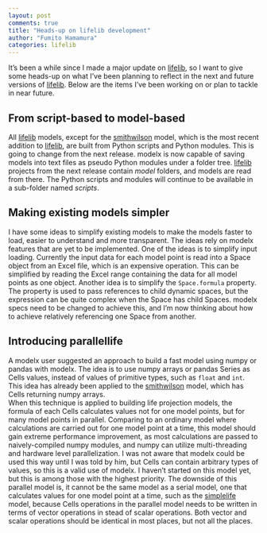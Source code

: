 ```yaml
---
layout: post
comments: true
title: "Heads-up on lifelib development"
author: "Fumito Hamamura"
categories: lifelib
---
```


[lifelib]: https://lifelib.io

It’s been a while since I made a major update on [lifelib],
so I want to give some heads-up on what I’ve been planning to reflect in the next and future versions of [lifelib]. Below are the items I’ve been working on or plan to tackle in near future.

## From script-based to model-based

All [lifelib] models, except for the [smithwilson](https://lifelib.io/projects/smithwilson.html) model, which is the most recent addition to [lifelib], are built from Python scripts and Python modules. This is going to change from the next release. modelx is now capable of saving models into text files as pseudo Python modules under a folder tree. [lifelib] projects from the next release contain *model* folders, and models are read from there. The Python scripts and modules will continue to be available in a sub-folder named *scripts*.


## Making existing models simpler

I have some ideas to simplify existing models to make the models faster to load, easier to understand and more transparent. The ideas rely on modelx features that are yet to be implemented. One of the ideas is to simplify input loading. Currently the input data for each model point is read into a Space object from an Excel file, which is an expensive operation. This can be simplified by reading the Excel range containing the data for all model points as one object.
Another idea is to simplify the `Space.formula` property. The property is used to pass references to child dynamic spaces, but the expression can be quite complex when the Space has child Spaces.
modelx specs need to be changed to achieve this, and I’m now thinking about how to achieve relatively referencing one Space from another.


## Introducing **parallellife**

A modelx user suggested an approach to build a fast model using numpy or pandas with modelx. The idea is to use numpy arrays or pandas Series as Cells values, instead of values of primitive types, such as `float` and `int`. This idea has already been applied to the [smithwilson](https://lifelib.io/projects/smithwilson.html) model, which has Cells returning numpy arrays.  
When this technique is applied to building life projection models, the formula of each Cells calculates values not for one model points, but for many model points in parallel. Comparing to an ordinary model where calculations are carried out for one model point at a time, this model should gain extreme performance improvement, as most calculations are passed to naively-compiled numpy modules, and numpy can utilize multi-threading and hardware level parallelization.
I was not aware that modelx could be used this way until I was told by him, but Cells can contain arbitrary types of values, so this is a valid use of modelx.
I haven’t started on this model yet, but this is among those with the highest priority.  The downside of this parallel model is, it cannot be the same model as a serial model, one that calculates values for one model point at a time, such as the [simplelife](https://lifelib.io/projects/simplelife.html) model, because Cells operations in the parallel model needs to be written in terms of vector operations in stead of scalar operations. Both vector and scalar operations should be identical in most places, but not all the places.
